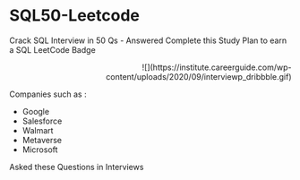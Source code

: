 # SQL50-Leetcode
Crack SQL Interview in 50 Qs - Answered
Complete this Study Plan to earn a SQL LeetCode Badge
<div align = "right" width = 100>
![](https://institute.careerguide.com/wp-content/uploads/2020/09/interviewp_dribbble.gif)
 </div>

Companies such as :
* Google
* Salesforce
* Walmart
* Metaverse
* Microsoft

Asked these Questions in Interviews
